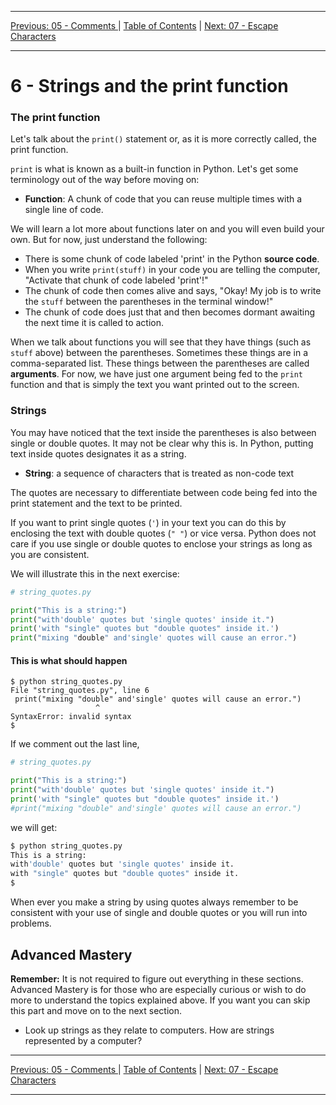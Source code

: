 <!-- Navigation -->

---

[Previous: 05 - Comments ](./05-Comments.md) | [Table of Contents](./00-Table-of-Contents.md) | [Next: 07 - Escape Characters](./07-Escape-Characters.md)

---
<!-- End Navigation -->

<!-- How to make text appear on hover <span title="I am hovering over the text">This is the text I want to have a mousover</span> -->

# 6 - Strings and the print function

###  The print function 

Let's talk about the `print()` statement or, as it is more correctly called, the print function.

`print` is what is known as a built-in function in Python. Let's get some terminology out of the way before moving on:

- **Function**: A chunk of code that you can reuse multiple times with a single line of code.

We will learn a lot more about functions later on and you will even build your own. But for now, just understand the following:

- There is some chunk of code labeled 'print' in the Python <span title="source code: Text files written in a particular programming language. Not to be confused with the program itself.">**source code**</span>.
- When you write `print(stuff)` in your code you are telling the computer, "Activate that chunk of code labeled 'print'!"
- The chunk of code then comes alive and says, "Okay! My job is to write the `stuff` between the parentheses in the terminal window!"
- The chunk of code does just that and then becomes dormant awaiting the next time it is called to action. 

When we talk about functions you will see that they have things (such as `stuff` above) between the parentheses. Sometimes these things are in a comma-separated list. These things between the parentheses are called <span title="arguments: Values and variables passed into a function.">**arguments**</span>. For now, we have just one argument being fed to the `print` function and that is simply the text you want printed out to the screen. 

### Strings

You may have noticed that the text inside the parentheses is also between single or double quotes. It may not be clear why this is. In Python, putting text inside quotes designates it as a string.

- **String**: a sequence of characters that is treated as non-code text

The quotes are necessary to differentiate between code being fed into the print statement and the text to be printed.

If you want to print single quotes (`'`) in your text you can do this by enclosing the text with double quotes (`" "`) or vice versa. Python does not care if you use single or double quotes to enclose your strings as long as you are consistent.

We will illustrate this in the next exercise:

```python
# string_quotes.py

print("This is a string:")
print("with'double' quotes but 'single quotes' inside it.")
print('with "single" quotes but "double quotes" inside it.')
print("mixing "double" and'single' quotes will cause an error.")
```

#### This is what should happen

```
$ python string_quotes.py
File "string_quotes.py", line 6
 print("mixing "double" and'single' quotes will cause an error.")
                   ^
SyntaxError: invalid syntax
$
```

If we comment out the last line,

```python
# string_quotes.py

print("This is a string:")
print("with'double' quotes but 'single quotes' inside it.")
print('with "single" quotes but "double quotes" inside it.')
#print("mixing "double" and'single' quotes will cause an error.")
```

we will get:

```bash
$ python string_quotes.py
This is a string:
with'double' quotes but 'single quotes' inside it.
with "single" quotes but "double quotes" inside it.
$
```

When ever you make a string by using quotes always remember to be consistent 
with your use of single and double quotes or you will run into problems.

## Advanced Mastery

**Remember:** It is not required to figure out everything in these sections. Advanced Mastery is for those who are especially curious or wish to do more to understand the topics explained above. If you want you can skip this part and move on to the next section.

- Look up strings as they relate to computers. How are strings represented by a computer?

<!-- Navigation -->

---

[Previous: 05 - Comments ](./05-Comments.md) | [Table of Contents](./00-Table-of-Contents.md) | [Next: 07 - Escape Characters](./07-Escape-Characters.md)

---
<!-- End Navigation -->
